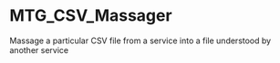 # MTG_CSV_Massager
Massage a particular CSV file from a service into a file understood by another service
